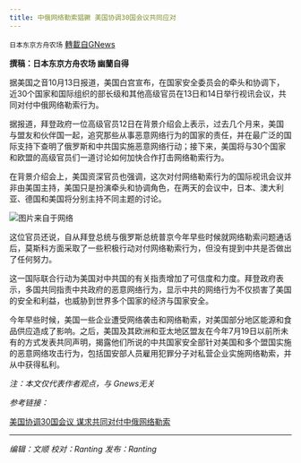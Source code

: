 ```yaml
---
title: 中俄网络勒索猖獗 美国协调30国会议共同应对
---
```

`日本东京方舟农场` [轉載自GNews](https://gnews.org/zh-hans/1592194/)

**撰稿：日本东京方舟农场 幽蘭自得**

据美国之音10月13日报道，美国白宫宣布，在国家安全委员会的牵头和协调下，近30个国家和国际组织的部长级和其他高级官员在13日和14日举行视讯会议，共同对付中俄网络勒索行为。

据报道，拜登政府一位高级官员12日在背景介绍会上表示，过去几个月来，美国与盟友和伙伴国一起，追究那些从事恶意网络行为的国家的责任，并在最广泛的国际支持下查明了俄罗斯和中共国实施恶意网络行动；接下来，美国将与30个国家和欧盟的高级官员们一道讨论如何加快合作打击网络勒索行为。

在背景介绍会上，美国资深官员也强调，这次对付网络勒索行为的国际视讯会议并非由美国主持，美国只是扮演牵头和协调角色，在两天的会议中，日本、澳大利亚、德国和美国将分别主持不同主题的讨论。

![](https://assets.gnews.org/wp-content/uploads/2021/10/微信图片_20211013225810.png)图片来自于网络

这位官员还说，自从拜登总统与俄罗斯总统普京今年早些时候就网络勒索问题通话后，莫斯科方面采取了一些积极行动对付网络勒索行为，但没有提到中共是否做出了任何努力。

这一国际联合行动为美国对中共国的有关指责增加了可信度和力度。拜登政府表示，多国共同指责中共政府的恶意网络行为，显示中共的网络行为不仅损害了美国的安全和利益，也威胁到世界多个国家的经济与国家安全。

今年早些时候，美国一些企业遭受网络袭击和网络勒索，对美国部分地区能源和食品供应造成了影响。之后，美国及其欧洲和亚太地区盟友在今年7月19日以前所未有的方式发表共同声明，揭露他们所说的中共国家安全部针对美国和多个盟国实施的恶意网络攻击行为，包括国安部人员雇用犯罪分子对私营企业实施网络勒索，并从中获得私利。

*注：本文仅代表作者观点，与 Gnews无关*

*参考链接：*

[美国协调30国会议 谋求共同对付中俄网络勒索](https://www.voachinese.com/a/us-international-conference-countering-ransomware-20211013/6268664.html)

* * *

*编辑：文顺 校对：Ranting 发布：Ranting*
